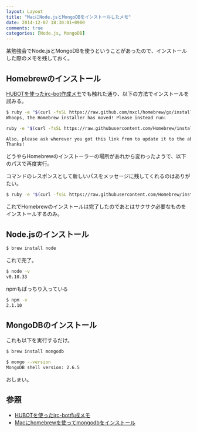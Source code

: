 ```yaml
---
layout: Layout
title: "MacにNode.jsとMongoDBをインストールしたメモ"
date: 2014-12-07 18:30:01+0900
comments: true
categories: [Node.js, MongoDB]
---
```

某勉強会でNode.jsとMongoDBを使うということがあったので、インストールした際のメモを残しておく。

## Homebrewのインストール
[HUBOTを使ったirc-bot作成メモ](http://sojiro14.github.io/blog/2014/04/19/irc-bot-by-hubot/)でも触れた通り、以下の方法でインストールを試みる。
``` bash
$ ruby -e "$(curl -fsSL https://raw.github.com/mxcl/homebrew/go/install)"
Whoops, the Homebrew installer has moved! Please instead run:

ruby -e "$(curl -fsSL https://raw.githubusercontent.com/Homebrew/install/master/install)"

Also, please ask wherever you got this link from to update it to the above.
Thanks!
```
どうやらHomebrewのインストーラーの場所があれから変わったようで、以下のパスで再度実行。

コマンドのレスポンスとして新しいパスをメッセージに残してくれるのはありがたい。
``` bash
$ ruby -e "$(curl -fsSL https://raw.githubusercontent.com/Homebrew/install/master/install)"
```
これでHomebrewのインストールは完了したのであとはサクサク必要なものをインストールするのみ。

<!-- more -->

## Node.jsのインストール
``` bash
$ brew install node
```
これで完了。
``` bash
$ node -v
v0.10.33
```
npmもばっちり入っている
``` bash
$ npm -v
2.1.10
```

## MongoDBのインストール
これも以下を実行するだけ。
``` bash
$ brew install mongodb
```
``` bash
$ mongo --version
MongoDB shell version: 2.6.5
```
おしまい。

## 参照
* [HUBOTを使ったirc-bot作成メモ](http://sojiro14.github.io/blog/2014/04/19/irc-bot-by-hubot/)
* [Macにhomebrewを使ってmongodbをインストール](http://qiita.com/hajimeni/items/3c93fd981e92f66a20ce)
